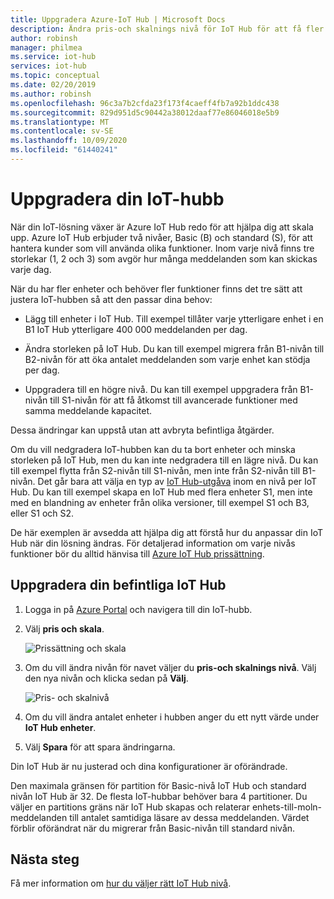 ```yaml
---
title: Uppgradera Azure-IoT Hub | Microsoft Docs
description: Ändra pris-och skalnings nivå för IoT Hub för att få fler funktioner för meddelande hantering och enhets hantering.
author: robinsh
manager: philmea
ms.service: iot-hub
services: iot-hub
ms.topic: conceptual
ms.date: 02/20/2019
ms.author: robinsh
ms.openlocfilehash: 96c3a7b2cfda23f173f4caeff4fb7a92b1ddc438
ms.sourcegitcommit: 829d951d5c90442a38012daaf77e86046018e5b9
ms.translationtype: MT
ms.contentlocale: sv-SE
ms.lasthandoff: 10/09/2020
ms.locfileid: "61440241"
---
```

# <a name="how-to-upgrade-your-iot-hub"></a>Uppgradera din IoT-hubb

När din IoT-lösning växer är Azure IoT Hub redo för att hjälpa dig att skala upp. Azure IoT Hub erbjuder två nivåer, Basic (B) och standard (S), för att hantera kunder som vill använda olika funktioner. Inom varje nivå finns tre storlekar (1, 2 och 3) som avgör hur många meddelanden som kan skickas varje dag.

När du har fler enheter och behöver fler funktioner finns det tre sätt att justera IoT-hubben så att den passar dina behov:

* Lägg till enheter i IoT Hub. Till exempel tillåter varje ytterligare enhet i en B1 IoT Hub ytterligare 400 000 meddelanden per dag.

* Ändra storleken på IoT Hub. Du kan till exempel migrera från B1-nivån till B2-nivån för att öka antalet meddelanden som varje enhet kan stödja per dag.

* Uppgradera till en högre nivå. Du kan till exempel uppgradera från B1-nivån till S1-nivån för att få åtkomst till avancerade funktioner med samma meddelande kapacitet.

Dessa ändringar kan uppstå utan att avbryta befintliga åtgärder.

Om du vill nedgradera IoT-hubben kan du ta bort enheter och minska storleken på IoT Hub, men du kan inte nedgradera till en lägre nivå. Du kan till exempel flytta från S2-nivån till S1-nivån, men inte från S2-nivån till B1-nivån. Det går bara att välja en typ av [IoT Hub-utgåva](https://azure.microsoft.com/pricing/details/iot-hub/) inom en nivå per IoT Hub. Du kan till exempel skapa en IoT Hub med flera enheter S1, men inte med en blandning av enheter från olika versioner, till exempel S1 och B3, eller S1 och S2.

De här exemplen är avsedda att hjälpa dig att förstå hur du anpassar din IoT Hub när din lösning ändras. För detaljerad information om varje nivås funktioner bör du alltid hänvisa till [Azure IoT Hub prissättning](https://azure.microsoft.com/pricing/details/iot-hub/).

## <a name="upgrade-your-existing-iot-hub"></a>Uppgradera din befintliga IoT Hub

1. Logga in på [Azure Portal](https://portal.azure.com/) och navigera till din IoT-hubb.

2. Välj **pris och skala**.

   ![Prissättning och skala](./media/iot-hub-upgrade/pricing-scale.png)

3. Om du vill ändra nivån för navet väljer du **pris-och skalnings nivå**. Välj den nya nivån och klicka sedan på **Välj**.

   ![Pris- och skalnivå](./media/iot-hub-upgrade/select-tier.png)

4. Om du vill ändra antalet enheter i hubben anger du ett nytt värde under **IoT Hub enheter**.

5. Välj **Spara** för att spara ändringarna.

Din IoT Hub är nu justerad och dina konfigurationer är oförändrade.

Den maximala gränsen för partition för Basic-nivå IoT Hub och standard nivån IoT Hub är 32. De flesta IoT-hubbar behöver bara 4 partitioner. Du väljer en partitions gräns när IoT Hub skapas och relaterar enhets-till-moln-meddelanden till antalet samtidiga läsare av dessa meddelanden. Värdet förblir oförändrat när du migrerar från Basic-nivån till standard nivån.

## <a name="next-steps"></a>Nästa steg

Få mer information om [hur du väljer rätt IoT Hub nivå](iot-hub-scaling.md).